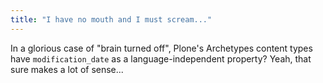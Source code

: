```yaml
---
title: "I have no mouth and I must scream..."
---
```



<p>In a glorious case of "brain turned off", Plone's Archetypes content types have <code>modification_date</code> as a language-independent property? Yeah, that sure makes a lot of sense...</p>